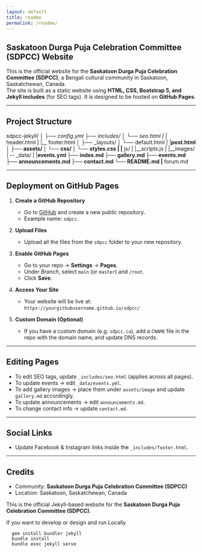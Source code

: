 ```yaml
---
layout: default
title: readme
permalink: /readme/
---
```


## Saskatoon Durga Puja Celebration Committee (SDPCC) Website

This is the official website for the **Saskatoon Durga Puja Celebration Committee (SDPCC)**, a Bengali cultural community in Saskatoon, Saskatchewan, Canada.  
The site is built as a static website using **HTML, CSS, Bootstrap 5, and Jekyll includes** (for SEO tags). It is designed to be hosted on **GitHub Pages**.

---

## Project Structure

sdpcc-jekyll/
│
├── _config.yml
├── _includes/
│   └── seo.html
|   |__ header.html
|   |__ footer.html
│
├── _layouts/
│   └── default.html
|   |__post.html
│
├── assets/
│   └── css/
│       └── styles.css
|   |__ js/
|        |__scripts.js
|   |__images/
│-- _data/
|     |__events.yml
├── index.md
├── gallery.md
├── events.md
├── announcements.md
├── contact.md
└── README.md
|__ forum.md

---

## Deployment on GitHub Pages

1. **Create a GitHub Repository**
   - Go to [GitHub](https://github.com) and create a new public repository.  
   - Example name: `sdpcc`.

2. **Upload Files**
   - Upload all the files from the `sdpcc` folder to your new repository.

3. **Enable GitHub Pages**
   - Go to your repo → **Settings** → **Pages**.  
   - Under *Branch*, select `main` (or `master`) and `/root`.  
   - Click **Save**.

4. **Access Your Site**
   - Your website will be live at:  
     `https://yourgithubusername.github.io/sdpcc/`

5. **Custom Domain (Optional)**
   - If you have a custom domain (e.g. `sdpcc.ca`), add a `CNAME` file in the repo with the domain name, and update DNS records.

---

## Editing Pages

- To edit SEO tags, update `_includes/seo.html` (applies across all pages).  
- To update events → edit `_data/events.yml`.  
- To add gallery images → place them under `assets/image` and update `gallery.md` accordingly.  
- To update announcements → edit `announcements.md`.  
- To change contact info → update `contact.md`.

---

## Social Links

- Update Facebook & Instagram links inside the `_includes/footer.html`. 

---

## Credits

- Community: **Saskatoon Durga Puja Celebration Committee (SDPCC)**  
- Location: Saskatoon, Saskatchewan, Canada 

This is the official Jekyll-based website for the **Saskatoon Durga Puja Celebration Committee (SDPCC)**.

If you want to develop or design and run Locally

      gem install bundler jekyll
      bundle install
      bundle exec jekyll serve
